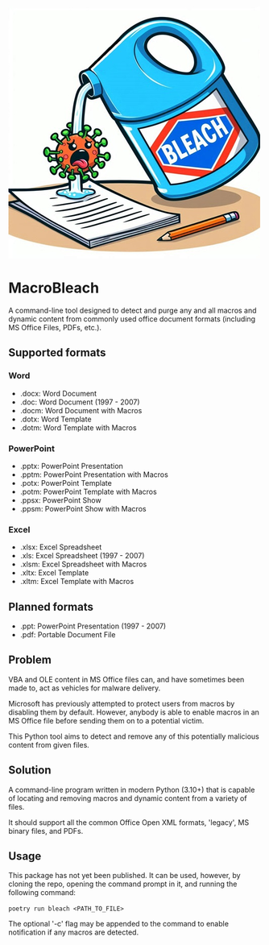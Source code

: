 ![MS Office Macro Bleach](docs/images/bleach.jpg)


# MacroBleach

A command-line tool designed to detect and purge any and all macros and dynamic content from commonly used office document formats (including MS Office Files, PDFs, etc.).

## Supported formats

### Word
- .docx: Word Document
- .doc: Word Document (1997 - 2007)
- .docm: Word Document with Macros
- .dotx: Word Template
- .dotm: Word Template with Macros

### PowerPoint
- .pptx: PowerPoint Presentation
- .pptm: PowerPoint Presentation with Macros
- .potx: PowerPoint Template
- .potm: PowerPoint Template with Macros
- .ppsx: PowerPoint Show
- .ppsm: PowerPoint Show with Macros

### Excel
- .xlsx: Excel Spreadsheet
- .xls: Excel Spreadsheet (1997 - 2007)
- .xlsm: Excel Spreadsheet with Macros
- .xltx: Excel Template
- .xltm: Excel Template with Macros

## Planned formats
- .ppt: PowerPoint Presentation (1997 - 2007)
- .pdf: Portable Document File


## Problem

VBA and OLE content in MS Office files can, and have sometimes been made to, act as vehicles for malware delivery.

Microsoft has previously attempted to protect users from macros by disabling them by default.  However, anybody is able to enable macros in an MS Office file before sending them on to a potential victim.

This Python tool aims to detect and remove any of this potentially malicious content from given files.


## Solution

A command-line program written in modern Python (3.10+) that is capable of locating and removing macros and dynamic content from a variety of files.

It should support all the common Office Open XML formats, 'legacy', MS binary files, and PDFs.


## Usage

This package has not yet been published. It can be used, however, by cloning the repo, opening the command prompt in it, and running the following command:

```poetry run bleach <PATH_TO_FILE>```

The optional '-c' flag may be appended to the command to enable notification if any macros are detected.
